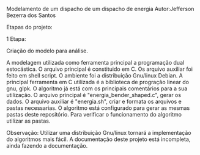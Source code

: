 Modelamento de um dispacho de um dispacho de energia
Autor:Jefferson Bezerra dos Santos

Etapas do projeto:

1 Etapa:

Criação do modelo para análise.

A modelagem utilizada como ferramenta principal a programação dual estocástica.
O arquivo principal é constituido em C.
Os arquivo auxiliar foi feito em shell script.
O ambiente foi a distribuição Gnu/linux Debian.
A principal ferramenta em C utilizada é a biblioteca de progração linear do gnu, glpk.
O algoritmo já está com os principais comentários para a sua utilização.
O arquivo principal  é "energia_bender_shaped.c", gerar os dados.
O arquivo auxiliar é "energia.sh", criar e formata os arquivos e pastas necessarias.
O algoritmo está configurado para gerar as mesmas pastas deste repositório.
Para verificar o funcionamento do algoritmo utilizar as pastas. 

Observação:
Utilizar uma distribuição Gnu/linux tornará a implementação do algoritmos mais fácil.
A documentação deste projeto está incompleta, ainda fazendo a documentação.
